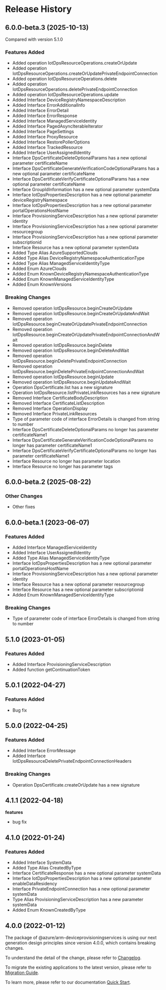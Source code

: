 # Release History

## 6.0.0-beta.3 (2025-10-13)
Compared with version 5.1.0

### Features Added
  - Added operation IotDpsResourceOperations.createOrUpdate
  - Added operation IotDpsResourceOperations.createOrUpdatePrivateEndpointConnection
  - Added operation IotDpsResourceOperations.delete
  - Added operation IotDpsResourceOperations.deletePrivateEndpointConnection
  - Added operation IotDpsResourceOperations.update
  - Added Interface DeviceRegistryNamespaceDescription
  - Added Interface ErrorAdditionalInfo
  - Added Interface ErrorDetail
  - Added Interface ErrorResponse
  - Added Interface ManagedServiceIdentity
  - Added Interface PagedAsyncIterableIterator
  - Added Interface PageSettings
  - Added Interface ProxyResource
  - Added Interface RestorePollerOptions
  - Added Interface TrackedResource
  - Added Interface UserAssignedIdentity
  - Interface DpsCertificateDeleteOptionalParams has a new optional parameter certificateName
  - Interface DpsCertificateGenerateVerificationCodeOptionalParams has a new optional parameter certificateName
  - Interface DpsCertificateVerifyCertificateOptionalParams has a new optional parameter certificateName
  - Interface GroupIdInformation has a new optional parameter systemData
  - Interface IotDpsPropertiesDescription has a new optional parameter deviceRegistryNamespace
  - Interface IotDpsPropertiesDescription has a new optional parameter portalOperationsHostName
  - Interface ProvisioningServiceDescription has a new optional parameter identity
  - Interface ProvisioningServiceDescription has a new optional parameter resourcegroup
  - Interface ProvisioningServiceDescription has a new optional parameter subscriptionid
  - Interface Resource has a new optional parameter systemData
  - Added Type Alias AzureSupportedClouds
  - Added Type Alias DeviceRegistryNamespaceAuthenticationType
  - Added Type Alias ManagedServiceIdentityType
  - Added Enum AzureClouds
  - Added Enum KnownDeviceRegistryNamespaceAuthenticationType
  - Added Enum KnownManagedServiceIdentityType
  - Added Enum KnownVersions

### Breaking Changes
  - Removed operation IotDpsResource.beginCreateOrUpdate
  - Removed operation IotDpsResource.beginCreateOrUpdateAndWait
  - Removed operation IotDpsResource.beginCreateOrUpdatePrivateEndpointConnection
  - Removed operation IotDpsResource.beginCreateOrUpdatePrivateEndpointConnectionAndWait
  - Removed operation IotDpsResource.beginDelete
  - Removed operation IotDpsResource.beginDeleteAndWait
  - Removed operation IotDpsResource.beginDeletePrivateEndpointConnection
  - Removed operation IotDpsResource.beginDeletePrivateEndpointConnectionAndWait
  - Removed operation IotDpsResource.beginUpdate
  - Removed operation IotDpsResource.beginUpdateAndWait
  - Operation DpsCertificate.list has a new signature
  - Operation IotDpsResource.listPrivateLinkResources has a new signature
  - Removed Interface CertificateBodyDescription
  - Removed Interface CertificateListDescription
  - Removed Interface OperationDisplay
  - Removed Interface PrivateLinkResources
  - Type of parameter code of interface ErrorDetails is changed from string to number
  - Interface DpsCertificateDeleteOptionalParams no longer has parameter certificateName1
  - Interface DpsCertificateGenerateVerificationCodeOptionalParams no longer has parameter certificateName1
  - Interface DpsCertificateVerifyCertificateOptionalParams no longer has parameter certificateName1
  - Interface Resource no longer has parameter location
  - Interface Resource no longer has parameter tags


## 6.0.0-beta.2 (2025-08-22)

### Other Changes

  - Other fixes
    
## 6.0.0-beta.1 (2023-06-07)
    
### Features Added

  - Added Interface ManagedServiceIdentity
  - Added Interface UserAssignedIdentity
  - Added Type Alias ManagedServiceIdentityType
  - Interface IotDpsPropertiesDescription has a new optional parameter portalOperationsHostName
  - Interface ProvisioningServiceDescription has a new optional parameter identity
  - Interface Resource has a new optional parameter resourcegroup
  - Interface Resource has a new optional parameter subscriptionid
  - Added Enum KnownManagedServiceIdentityType

### Breaking Changes

  - Type of parameter code of interface ErrorDetails is changed from string to number
    
    
## 5.1.0 (2023-01-05)
    
### Features Added

  - Added Interface ProvisioningServiceDescription
  - Added function getContinuationToken
    
## 5.0.1 (2022-04-27)
    
### Features Added

  -  Bug fix
    
## 5.0.0 (2022-04-25)
    
### Features Added

  - Added Interface ErrorMessage
  - Added Interface IotDpsResourceDeletePrivateEndpointConnectionHeaders

### Breaking Changes

  - Operation DpsCertificate.createOrUpdate has a new signature
    
    
## 4.1.1 (2022-04-18)

**features**

  - bug fix

## 4.1.0 (2022-01-24)
    
### Features Added

  - Added Interface SystemData
  - Added Type Alias CreatedByType
  - Interface CertificateResponse has a new optional parameter systemData
  - Interface IotDpsPropertiesDescription has a new optional parameter enableDataResidency
  - Interface PrivateEndpointConnection has a new optional parameter systemData
  - Type Alias ProvisioningServiceDescription has a new parameter systemData
  - Added Enum KnownCreatedByType
    
    
## 4.0.0 (2022-01-12)

The package of @azure/arm-deviceprovisioningservices is using our next generation design principles since version 4.0.0, which contains breaking changes.

To understand the detail of the change, please refer to [Changelog](https://aka.ms/js-track2-changelog).

To migrate the existing applications to the latest version, please refer to [Migration Guide](https://aka.ms/js-track2-migration-guide).

To learn more, please refer to our documentation [Quick Start](https://aka.ms/azsdk/js/mgmt/quickstart).
